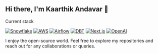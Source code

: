 ## Hi there, I'm Kaarthik Andavar 👋

Current stack

[![Snowflake](https://img.shields.io/badge/-Snowflake-29BFFF?style=flat-square&logo=snowflake&logoColor=white)](https://www.snowflake.com/en/)
[![AWS](https://img.shields.io/badge/-AWS-232F3E?style=flat-square&logo=amazon-aws&logoColor=white)](https://aws.amazon.com/)
[![Airflow](https://img.shields.io/badge/-Airflow-017CEE?style=flat-square&logo=apache-airflow&logoColor=white)](https://airflow.apache.org/)
[![DBT](https://img.shields.io/badge/-DBT-FF694A?style=flat-square&logo=dbt&logoColor=white)](https://www.getdbt.com/)
[![Next.js](https://img.shields.io/badge/-Next.js-000000?style=flat-square&logo=next.js&logoColor=white)](https://nextjs.org/)
[![OpenAI](https://img.shields.io/badge/-OpenAI-412991?style=flat-square&logo=openai&logoColor=white)](https://openai.com/)


I enjoy the open-source world. Feel free to explore my repositories and reach out for any collaborations or queries.
